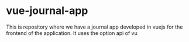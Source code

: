 # vue-journal-app
This is repository where we have a journal app developed in vuejs for the frontend of the application. It uses the option api of vu
